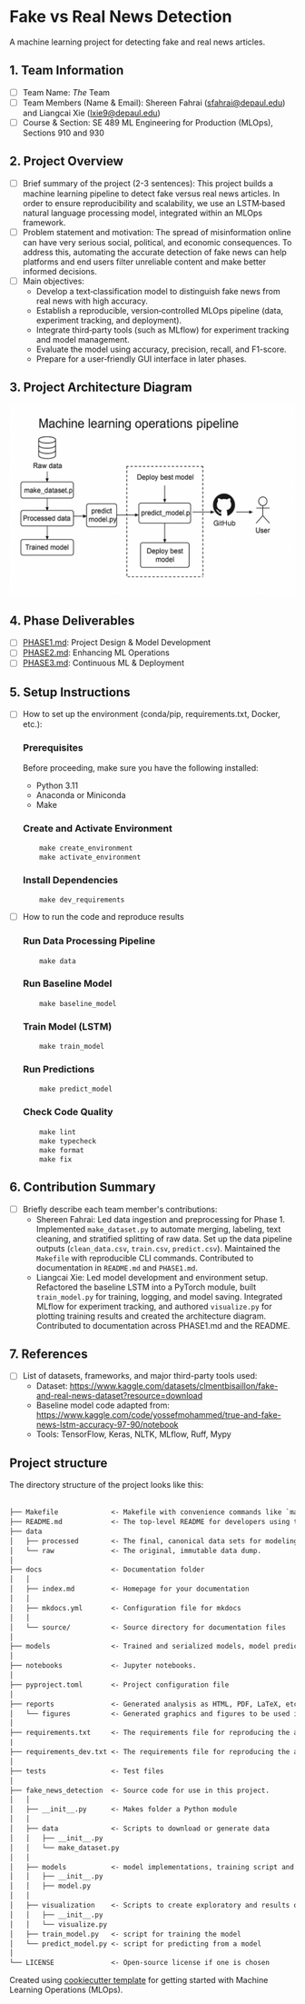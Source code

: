 # Fake vs Real News Detection

A machine learning project for detecting fake and real news articles.

## 1. Team Information
- [ ] Team Name: *The* Team
- [ ] Team Members (Name & Email): Shereen Fahrai (sfahrai@depaul.edu) and Liangcai Xie (lxie9@depaul.edu)
- [ ] Course & Section: SE 489 ML Engineering for Production (MLOps), Sections 910 and 930

## 2. Project Overview
- [ ] Brief summary of the project (2-3 sentences): This project builds a machine learning pipeline to detect fake versus real news articles. In order to ensure reproducibility and scalability, we use an LSTM‑based natural language processing model, integrated within an MLOps framework. 
- [ ] Problem statement and motivation: The spread of misinformation online can have very serious social, political, and economic consequences. To address this, automating the accurate detection of fake news can help platforms and end users filter unreliable content and make better informed decisions.  
- [ ] Main objectives:
    - Develop a text‑classification model to distinguish fake news from real news with high accuracy.  
    - Establish a reproducible, version‑controlled MLOps pipeline (data, experiment tracking, and deployment).  
    - Integrate third‑party tools (such as MLflow) for experiment tracking and model management.  
    - Evaluate the model using accuracy, precision, recall, and F1-score.
    - Prepare for a user‑friendly GUI interface in later phases.


## 3. Project Architecture Diagram
![Architecture Diagram](reports/figures/ml_pipeline_architecture.png)

## 4. Phase Deliverables
- [ ] [PHASE1.md](./PHASE1.md): Project Design & Model Development
- [ ] [PHASE2.md](./PHASE2.md): Enhancing ML Operations
- [ ] [PHASE3.md](./PHASE3.md): Continuous ML & Deployment

## 5. Setup Instructions
- [ ] How to set up the environment (conda/pip, requirements.txt, Docker, etc.): 

    ### Prerequisites

    Before proceeding, make sure you have the following installed:
    - Python 3.11
    - Anaconda or Miniconda
    - Make

    ### Create and Activate Environment
    ```
        make create_environment
        make activate_environment
    ```
    ### Install Dependencies
    ```    
        make dev_requirements
    ```
- [ ] How to run the code and reproduce results
    ### Run Data Processing Pipeline
    ``` 
        make data
    ```
    ### Run Baseline Model
    ``` 
        make baseline_model
    ```
    ### Train Model (LSTM)
    ``` 
        make train_model
    ```
    ### Run Predictions
    ``` 
        make predict_model
    ```
    ### Check Code Quality
    ```
        make lint
        make typecheck
        make format
        make fix
    ```

## 6. Contribution Summary
- [ ] Briefly describe each team member's contributions:
    - Shereen Fahrai: Led data ingestion and preprocessing for Phase 1. Implemented `make_dataset.py` to automate merging, labeling, text cleaning, and stratified splitting of raw data. Set up the data pipeline outputs (`clean_data.csv`, `train.csv`, `predict.csv`). Maintained the `Makefile` with reproducible CLI commands. Contributed to documentation in `README.md` and `PHASE1.md`.
    - Liangcai Xie: Led model development and environment setup. Refactored the baseline LSTM into a PyTorch module, built `train_model.py` for training, logging, and model saving. Integrated MLflow for experiment tracking, and authored `visualize.py` for plotting training results and created the architecture diagram. Contributed to documentation across PHASE1.md and the README.


## 7. References
- [ ] List of datasets, frameworks, and major third-party tools used:
    - Dataset: https://www.kaggle.com/datasets/clmentbisaillon/fake-and-real-news-dataset?resource=download
    - Baseline model code adapted from: https://www.kaggle.com/code/yossefmohammed/true-and-fake-news-lstm-accuracy-97-90/notebook
    - Tools: TensorFlow, Keras, NLTK, MLflow, Ruff, Mypy





## Project structure

The directory structure of the project looks like this:

```txt

├── Makefile             <- Makefile with convenience commands like `make data` or `make train`
├── README.md            <- The top-level README for developers using this project.
├── data
│   ├── processed        <- The final, canonical data sets for modeling.
│   └── raw              <- The original, immutable data dump.
│
├── docs                 <- Documentation folder
│   │
│   ├── index.md         <- Homepage for your documentation
│   │
│   ├── mkdocs.yml       <- Configuration file for mkdocs
│   │
│   └── source/          <- Source directory for documentation files
│
├── models               <- Trained and serialized models, model predictions, or model summaries
│
├── notebooks            <- Jupyter notebooks.
│
├── pyproject.toml       <- Project configuration file
│
├── reports              <- Generated analysis as HTML, PDF, LaTeX, etc.
│   └── figures          <- Generated graphics and figures to be used in reporting
│
├── requirements.txt     <- The requirements file for reproducing the analysis environment
|
├── requirements_dev.txt <- The requirements file for reproducing the analysis environment
│
├── tests                <- Test files
│
├── fake_news_detection  <- Source code for use in this project.
│   │
│   ├── __init__.py      <- Makes folder a Python module
│   │
│   ├── data             <- Scripts to download or generate data
│   │   ├── __init__.py
│   │   └── make_dataset.py
│   │
│   ├── models           <- model implementations, training script and prediction script
│   │   ├── __init__.py
│   │   ├── model.py
│   │
│   ├── visualization    <- Scripts to create exploratory and results oriented visualizations
│   │   ├── __init__.py
│   │   └── visualize.py
│   ├── train_model.py   <- script for training the model
│   └── predict_model.py <- script for predicting from a model
│
└── LICENSE              <- Open-source license if one is chosen
```

Created using [cookiecutter template](https://github.com/cookiecutter/cookiecutter) for getting
started with Machine Learning Operations (MLOps).
